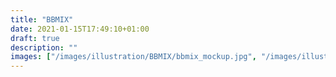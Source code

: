 ```yaml
---
title: "BBMIX"
date: 2021-01-15T17:49:10+01:00
draft: true
description: ""
images: ["/images/illustration/BBMIX/bbmix_mockup.jpg", "/images/illustration/BBMIX/bbmix-line.jpg"]
---
```

